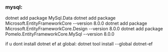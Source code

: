 ### mysql:
dotnet add package MySql.Data
dotnet add package Microsoft.EntityFrameworkCore --version 8.0.0
dotnet add package Microsoft.EntityFrameworkCore.Design --version 8.0.0
dotnet add package Pomelo.EntityFrameworkCore.MySql --version 8.0.0


if u dont install dotnet ef at global:
dotnet tool install --global dotnet-ef 